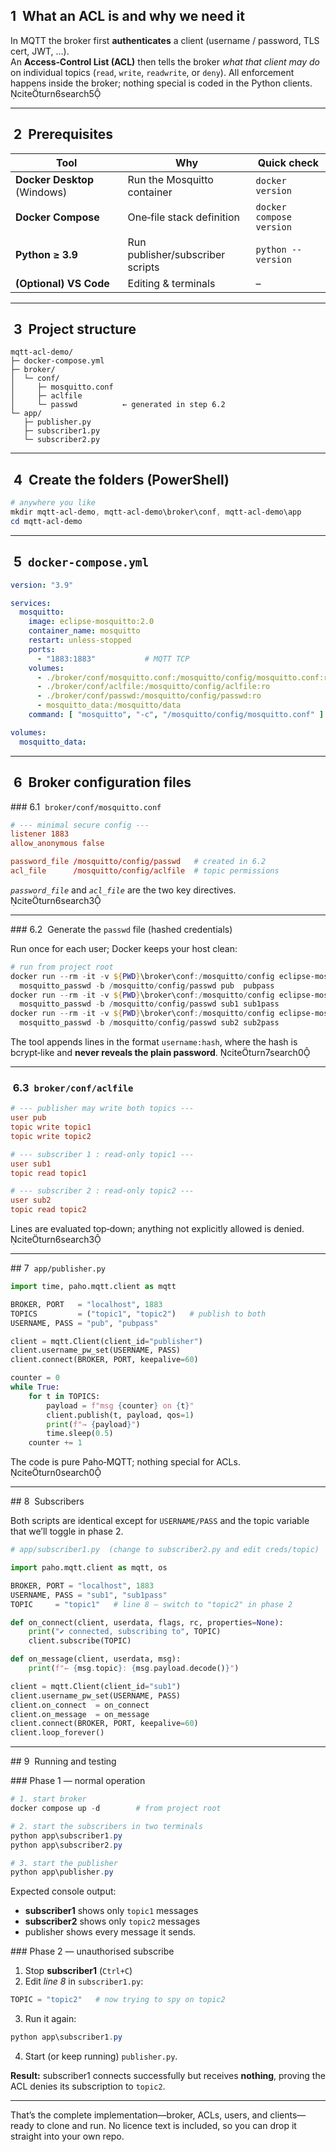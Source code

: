 
## 1  What an ACL is and why we need it

In MQTT the broker first **authenticates** a client (username / password, TLS cert, JWT, …).  
An **Access‑Control List (ACL)** then tells the broker *what that client may do* on individual topics (`read`, `write`, `readwrite`, or `deny`). All enforcement happens inside the broker; nothing special is coded in the Python clients.  citeturn6search5

---

##  2  Prerequisites

| Tool | Why | Quick check |
|------|-----|-------------|
| **Docker Desktop** (Windows) | Run the Mosquitto container | `docker version` |
| **Docker Compose** | One‑file stack definition | `docker compose version` |
| **Python ≥ 3.9** | Run publisher/subscriber scripts | `python --version` |
| **(Optional) VS Code** | Editing & terminals | – |

---

##  3  Project structure

```text
mqtt-acl-demo/
├─ docker-compose.yml
├─ broker/
│  └─ conf/
│     ├─ mosquitto.conf
│     ├─ aclfile
│     └─ passwd          ← generated in step 6.2
└─ app/
   ├─ publisher.py
   ├─ subscriber1.py
   └─ subscriber2.py
```

---

##  4  Create the folders (PowerShell)

```powershell
# anywhere you like
mkdir mqtt-acl-demo, mqtt-acl-demo\broker\conf, mqtt-acl-demo\app
cd mqtt-acl-demo
```

---

##  5  `docker-compose.yml`

```yaml
version: "3.9"

services:
  mosquitto:
    image: eclipse-mosquitto:2.0
    container_name: mosquitto
    restart: unless-stopped
    ports:
      - "1883:1883"           # MQTT TCP
    volumes:
      - ./broker/conf/mosquitto.conf:/mosquitto/config/mosquitto.conf:ro
      - ./broker/conf/aclfile:/mosquitto/config/aclfile:ro
      - ./broker/conf/passwd:/mosquitto/config/passwd:ro
      - mosquitto_data:/mosquitto/data
    command: [ "mosquitto", "-c", "/mosquitto/config/mosquitto.conf" ]

volumes:
  mosquitto_data:
```

---

##  6  Broker configuration files

### 6.1  `broker/conf/mosquitto.conf`

```conf
# --- minimal secure config ---
listener 1883
allow_anonymous false

password_file /mosquitto/config/passwd   # created in 6.2
acl_file      /mosquitto/config/aclfile  # topic permissions
```

*`password_file`* and *`acl_file`* are the two key directives. citeturn6search3

---

### 6.2  Generate the `passwd` file (hashed credentials)

Run once for each user; Docker keeps your host clean:

```powershell
# run from project root
docker run --rm -it -v ${PWD}\broker\conf:/mosquitto/config eclipse-mosquitto:2.0 `
  mosquitto_passwd -b /mosquitto/config/passwd pub  pubpass
docker run --rm -it -v ${PWD}\broker\conf:/mosquitto/config eclipse-mosquitto:2.0 `
  mosquitto_passwd -b /mosquitto/config/passwd sub1 sub1pass
docker run --rm -it -v ${PWD}\broker\conf:/mosquitto/config eclipse-mosquitto:2.0 `
  mosquitto_passwd -b /mosquitto/config/passwd sub2 sub2pass
```

The tool appends lines in the format `username:hash`, where the hash is bcrypt‑like and **never reveals the plain password**.  citeturn7search0

---

###  6.3  `broker/conf/aclfile`

```conf
# --- publisher may write both topics ---
user pub
topic write topic1
topic write topic2

# --- subscriber 1 : read-only topic1 ---
user sub1
topic read topic1

# --- subscriber 2 : read-only topic2 ---
user sub2
topic read topic2
```

Lines are evaluated top‑down; anything not explicitly allowed is denied. citeturn6search3

---


## 7  `app/publisher.py`

```python
import time, paho.mqtt.client as mqtt

BROKER, PORT   = "localhost", 1883
TOPICS         = ("topic1", "topic2")   # publish to both
USERNAME, PASS = "pub", "pubpass"

client = mqtt.Client(client_id="publisher")
client.username_pw_set(USERNAME, PASS)
client.connect(BROKER, PORT, keepalive=60)

counter = 0
while True:
    for t in TOPICS:
        payload = f"msg {counter} on {t}"
        client.publish(t, payload, qos=1)
        print(f"→ {payload}")
        time.sleep(0.5)
    counter += 1
```

The code is pure Paho‑MQTT; nothing special for ACLs. citeturn0search0

---

## 8  Subscribers

Both scripts are identical except for `USERNAME/PASS` and the topic variable that we’ll toggle in phase 2.

```python
# app/subscriber1.py  (change to subscriber2.py and edit creds/topic)

import paho.mqtt.client as mqtt, os

BROKER, PORT = "localhost", 1883
USERNAME, PASS = "sub1", "sub1pass"
TOPIC     = "topic1"   # line 8 – switch to "topic2" in phase 2

def on_connect(client, userdata, flags, rc, properties=None):
    print("✔ connected, subscribing to", TOPIC)
    client.subscribe(TOPIC)

def on_message(client, userdata, msg):
    print(f"← {msg.topic}: {msg.payload.decode()}")

client = mqtt.Client(client_id="sub1")
client.username_pw_set(USERNAME, PASS)
client.on_connect  = on_connect
client.on_message  = on_message
client.connect(BROKER, PORT, keepalive=60)
client.loop_forever()
```

---

## 9  Running and testing

### Phase 1 — normal operation

```powershell
# 1. start broker
docker compose up -d        # from project root

# 2. start the subscribers in two terminals
python app\subscriber1.py
python app\subscriber2.py

# 3. start the publisher
python app\publisher.py
```

Expected console output:

* **subscriber1** shows only `topic1` messages  
* **subscriber2** shows only `topic2` messages  
* publisher shows every message it sends.

### Phase 2 — unauthorised subscribe

1. Stop **subscriber1** (`Ctrl+C`)  
2. Edit *line 8* in `subscriber1.py`:

```python
TOPIC = "topic2"   # now trying to spy on topic2
```

3. Run it again:  

```powershell
python app\subscriber1.py
```

4. Start (or keep running) `publisher.py`.

**Result:** subscriber1 connects successfully but receives **nothing**, proving the ACL denies its subscription to `topic2`.

---

That’s the complete implementation—broker, ACLs, users, and clients—ready to clone and run. No licence text is included, so you can drop it straight into your own repo.
